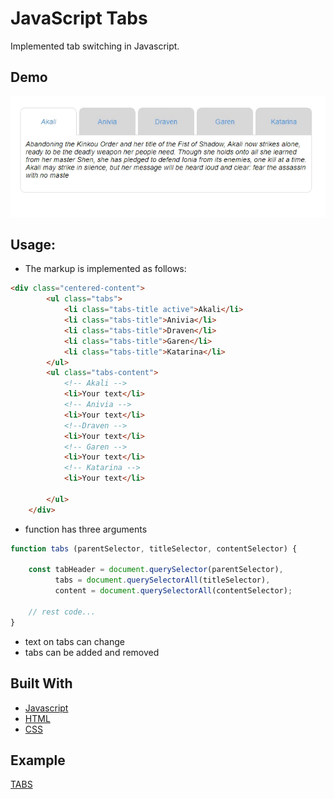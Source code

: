 # JavaScript Tabs

Implemented tab switching in Javascript.

## Demo

![tabs-demo](https://github.com/AndreyLuchko/Tabs/blob/main/file/record4.gif)

## Usage:
- The markup is implemented as follows:
```html
<div class="centered-content">
        <ul class="tabs">
            <li class="tabs-title active">Akali</li>
            <li class="tabs-title">Anivia</li>
            <li class="tabs-title">Draven</li>
            <li class="tabs-title">Garen</li>
            <li class="tabs-title">Katarina</li>
        </ul>
        <ul class="tabs-content">
            <!-- Akali -->
            <li>Your text</li>
            <!-- Anivia -->
            <li>Your text</li>
            <!--Draven -->
            <li>Your text</li>
            <!-- Garen -->
            <li>Your text</li>
            <!-- Katarina -->
            <li>Your text</li>
        
        </ul>
    </div>
``` 
- function has three arguments
```javascript
function tabs (parentSelector, titleSelector, contentSelector) {

    const tabHeader = document.querySelector(parentSelector),
          tabs = document.querySelectorAll(titleSelector), 
          content = document.querySelectorAll(contentSelector); 

    // rest code...
}
```
- text on tabs can change
- tabs can be added and removed



## Built With

* [Javascript](https://developer.mozilla.org/en-US/docs/Web/JavaScript)
* [HTML](https://developer.mozilla.org/en-US/docs/Web/HTML)
* [CSS](https://developer.mozilla.org/en-US/docs/Web/CSS)

## Example

[TABS](https://andreyluchko.github.io/Tabs/)
